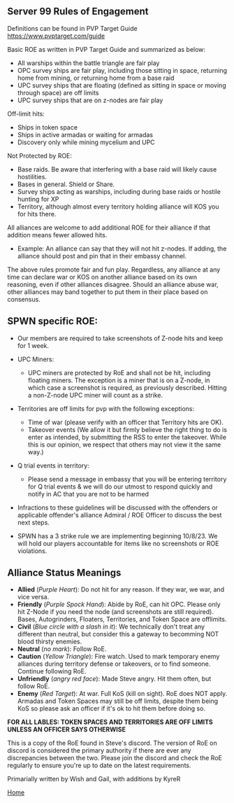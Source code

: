 ## Server 99 Rules of Engagement

Definitions can be found in PVP Target Guide https://www.pvptarget.com/guide 

Basic ROE as written in PVP Target Guide and summarized as below:
- All warships within the battle triangle are fair play
- OPC survey ships are fair play, including those sitting in space, returning home from mining, or returning home from a base raid
- UPC survey ships that are floating (defined as sitting in space or moving through space) are off limits
- UPC survey ships that are on z-nodes are fair play

Off-limit hits:
- Ships in token space
- Ships in active armadas or waiting for armadas
- Discovery only while mining mycelium and UPC

Not Protected by ROE:
- Base raids. Be aware that interfering with a base raid will likely cause hostilities. 
- Bases in general. Shield or Share.
- Survey ships acting as warships, including during base raids or hostile hunting for XP
- Territory, although almost every territory holding alliance will KOS you for hits there.

All alliances are welcome to add additional ROE for their alliance if that addition means fewer allowed hits.
- Example: An alliance can say that they will not hit z-nodes. If adding, the alliance should post and pin that in their embassy channel. 

The above rules promote fair and fun play. Regardless, any alliance at any time can declare war or KOS on another alliance based on its own reasoning, even if other alliances disagree. Should an alliance abuse war, other alliances may band together to put them in their place based on consensus.



## SPWN specific ROE:

- Our members are required to take screenshots of Z-node hits and keep for 1 week.

- UPC Miners:
    - UPC miners are protected by RoE and shall not be hit, including floating miners. The exception is a miner that is on a Z-node, in which case a screenshot is required, as previously described. Hitting a non-Z-node UPC miner will count as a strike.

- Territories are off limits for pvp with the following exceptions:
    - Time of war (please verify with an officer that Territory hits are OK).
    - Takeover events (We allow it but firmly believe the right thing to do is enter as intended, by submitting the RSS to enter the takeover. While this is our opinion, we respect that others may not view it the same way.)

- Q trial events in territory:
    - Please send a message in embassy that you will be entering territory for Q trial events & we will do our utmost to respond quickly and notify in AC that you are not to be harmed

- Infractions to these guidelines will be discussed with the offenders or applicable offender's alliance Admiral / ROE Officer to discuss the best next steps.

- SPWN has a 3 strike rule we are implementing beginning 10/8/23. We will hold our players accountable for items like no screenshots or ROE violations.


## Alliance Status Meanings

- **Allied** (*Purple Heart*): Do not hit for any reason. If they war, we war, and vice versa.
- **Friendly** (*Purple Spock Hand*): Abide by RoE, can hit OPC. Please only hit Z-Node if you need the node (and screenshots are still required). Bases, Autogrinders, Floaters, Territories, and Token Space are offlimits.
- **Civil** (*Blue circle with a slash in it*): We technically don't treat any different than neutral, but consider this a gateway to becomming NOT blood thirsty enemies.
- **Neutral** (*no mark*): Follow RoE.
- **Caution** (*Yellow Triangle*): Fire watch. Used to mark temporary enemy alliances during territory defense or takeovers, or to find someone. Continue following RoE.
- **Unfriendly** (*angry red face*): Made Steve angry. Hit them often, but follow RoE.
- **Enemy** (*Red Target*): At war. Full KoS (kill on sight). RoE does NOT apply. Armadas and Token Spaces may still be off limits, despite them being KoS so please ask an officer if it's ok to hit them before doing so.

**FOR ALL LABLES: TOKEN SPACES AND TERRITORIES ARE OFF LIMITS UNLESS AN OFFICER SAYS OTHERWISE**

This is a copy of the RoE found in Steve's discord. The version of RoE on discord is considered the primary authority if there are ever any discrepancies between the two. Please join the discord and check the RoE regularly to ensure you're up to date on the latest requirements.

Primarially written by Wish and Gail, with additions by KyreR

[Home](https://github.com/KyreSPWN/SPWN)
